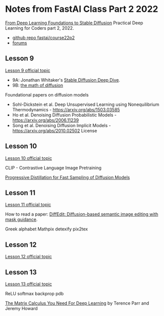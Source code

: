 # Notes from FastAI Class Part 2 2022

[From Deep Learning Foundations to Stable Diffusion][10] Practical Deep Learning for Coders part 2, 2022.
- [github repo fastai/course22p2][11]
- [forums][12]



## Lesson 9

[Lesson 9 official topic][14]

- 9A: Jonathan Whitaker's [Stable Diffusion Deep Dive][13].
- 9B: [the math of diffusion][18]


Foundational papers on diffusion models

- Sohl-Dickstein et al. Deep Unsupervised Learning using Nonequilibrium Thermodynamics - https://arxiv.org/abs/1503.03585
- Ho et al. Denoising Diffusion Probabilistic Models - https://arxiv.org/abs/2006.11239
- Song et al. Denoising Diffusion Implicit Models - https://arxiv.org/abs/2010.02502
License


## Lesson 10

[Lesson 10 official topic][15]

CLIP - Contrastive Language Image Pretraining

[Progressive Distillation for Fast Sampling of Diffusion Models][22]


## Lesson 11

[Lesson 11 official topic][16]

How to read a paper: [DiffEdit: Diffusion-based semantic image editing with mask guidance][17].

Greek alphabet
Mathpix
detexify
pix2tex

## Lesson 12

[Lesson 12 official topic][19]

## Lesson 13

[Lesson 13 official topic][20]

ReLU
softmax
backprop
pdb

[The Matrix Calculus You Need For Deep Learning][21] by Terence Parr and Jeremy Howard



[10]: https://www.fast.ai/posts/part2-2022.html
[11]: https://github.com/fastai/course22p2
[12]: https://forums.fast.ai/t/lesson-9-official-topic/100562
[13]: https://www.youtube.com/watch?v=844LY0vYQhc
[14]: https://forums.fast.ai/t/lesson-9-official-topic/100562
[15]: https://forums.fast.ai/t/lesson-10-official-topic/101171
[16]: https://forums.fast.ai/t/lesson-11-official-topic/101508
[17]: https://arxiv.org/abs/2210.11427#
[18]: https://www.youtube.com/watch?v=mYpjmM7O-30
[19]: https://forums.fast.ai/t/lesson-12-official-topic/101702
[20]: https://forums.fast.ai/t/lesson-13-official-topic/101876
[21]: https://explained.ai/matrix-calculus/
[22]: https://arxiv.org/abs/2202.00512
